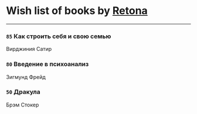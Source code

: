 # Wish list of books by [Retona](https://www.facebook.com/profile.php?id=531751113661013)
---

### `85` Как строить себя и свою семью
Вирджиния Сатир

### `80` Введение в психоанализ
Зигмунд Фрейд

### `50` Дракула
Брэм Стокер

